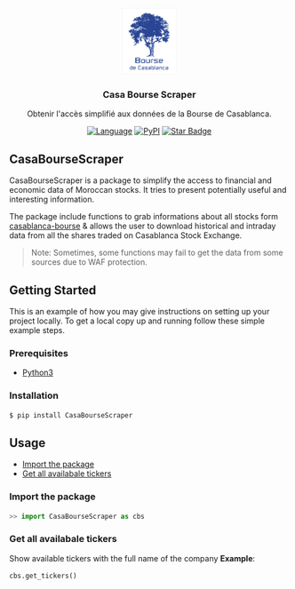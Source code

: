 <div id="top"></div>



<!-- PROJECT LOGO -->
<br />
<div align="center">
	<a href="https://github.com/brahimmade/Casa_Bourse_Scraper">
		<img src="images/casabourse.png" alt="Logo" width="100" height="120">
	</a>
	<h3 align="center">Casa Bourse Scraper</h3>
	<p align="center">
		Obtenir l'accès simplifié aux données de la Bourse de Casablanca.  
	</p>
</div>


<div align="center">

[![Language](https://img.shields.io/badge/Language-Python-green?style)](https://github.com/brahimmade)
[![PyPI](https://img.shields.io/pypi/v/StocksMA)]()
[![Star Badge](https://img.shields.io/static/v1?label=%F0%9F%8C%9F&message=If%20Useful&style=style=flatcolor=BC4E99)](https://github.com/brahimmade/Casa_Bourse_Scraper)

</div>

## CasaBourseScraper

CasaBourseScraper is a package to simplify the access to financial and economic data of Moroccan stocks. It tries to present potentially useful and interesting information.

The package include functions to grab informations about all stocks form [casablanca-bourse](https://www.casablanca-bourse.com/bourseweb/index.aspx?aspxerrorpath=/bourseweb/bourseweb/index.aspx) & allows the user to download historical and intraday data from all the shares traded on Casablanca Stock Exchange.

> Note: Sometimes, some functions may fail to get the data from some sources due to WAF protection.


<!-- GETTING STARTED -->
## Getting Started

This is an example of how you may give instructions on setting up your project locally.
To get a local copy up and running follow these simple example steps.

### Prerequisites

* [Python3](https://www.python.org/)

### Installation

```bash
$ pip install CasaBourseScraper
```

## Usage

  - [Import the package](#import-the-package)
  - [Get all availabale tickers](#get-all-availabale-tickers)

  
### Import the package

```python
>> import CasaBourseScraper as cbs
```

### Get all availabale tickers
Show available tickers with the full name of the company
**Example**:
```python
cbs.get_tickers()
```
